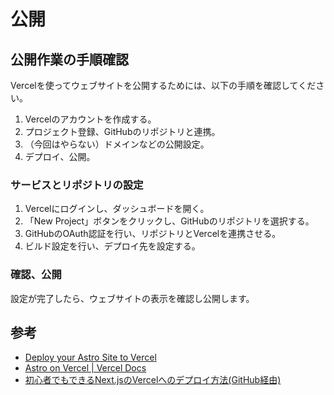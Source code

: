 公開
==

## 公開作業の手順確認

Vercelを使ってウェブサイトを公開するためには、以下の手順を確認してください。

1. Vercelのアカウントを作成する。
2. プロジェクト登録、GitHubのリポジトリと連携。
3. （今回はやらない）ドメインなどの公開設定。
4. デプロイ、公開。

### サービスとリポジトリの設定

1. Vercelにログインし、ダッシュボードを開く。
2. 「New Project」ボタンをクリックし、GitHubのリポジトリを選択する。
3. GitHubのOAuth認証を行い、リポジトリとVercelを連携させる。
4. ビルド設定を行い、デプロイ先を設定する。

### 確認、公開

設定が完了したら、ウェブサイトの表示を確認し公開します。

## 参考

- [Deploy your Astro Site to Vercel](https://docs.astro.build/en/guides/deploy/vercel/)
- [Astro on Vercel | Vercel Docs](https://vercel.com/docs/frameworks/astro)
- [初心者でもできるNext.jsのVercelへのデプロイ方法(GitHub経由)](https://reffect.co.jp/react/next-js-github-vercel)

